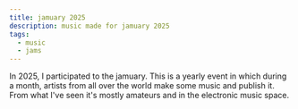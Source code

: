 ```yaml
---
title: jamuary 2025
description: music made for jamuary 2025
tags:
  - music
  - jams
---
```


In 2025, I participated to the jamuary. This is a yearly event in which during a
month, artists from all over the world make some music and publish it. From what
I've seen it's mostly amateurs and in the electronic music space.
